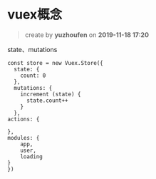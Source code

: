 vuex概念
==
> create by **yuzhoufen** on **2019-11-18 17:20**

state、mutations
```
const store = new Vuex.Store({
  state: {
    count: 0
  },
  mutations: {
    increment (state) {
      state.count++
    }
  },
actions: {

},
modules: {
    app,
    user,
    loading
}
})
```
